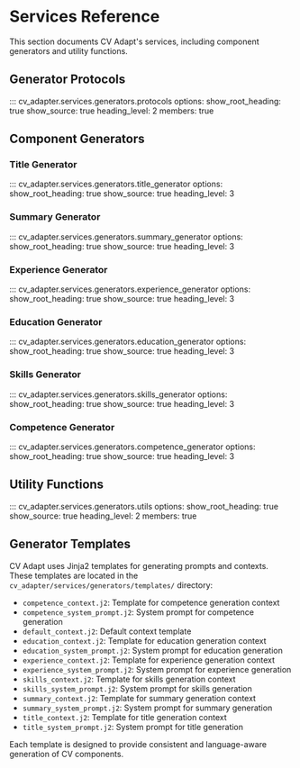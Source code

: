# Services Reference

This section documents CV Adapt's services, including component generators and utility functions.

## Generator Protocols

::: cv_adapter.services.generators.protocols
    options:
        show_root_heading: true
        show_source: true
        heading_level: 2
        members: true

## Component Generators

### Title Generator
::: cv_adapter.services.generators.title_generator
    options:
        show_root_heading: true
        show_source: true
        heading_level: 3

### Summary Generator
::: cv_adapter.services.generators.summary_generator
    options:
        show_root_heading: true
        show_source: true
        heading_level: 3

### Experience Generator
::: cv_adapter.services.generators.experience_generator
    options:
        show_root_heading: true
        show_source: true
        heading_level: 3

### Education Generator
::: cv_adapter.services.generators.education_generator
    options:
        show_root_heading: true
        show_source: true
        heading_level: 3

### Skills Generator
::: cv_adapter.services.generators.skills_generator
    options:
        show_root_heading: true
        show_source: true
        heading_level: 3

### Competence Generator
::: cv_adapter.services.generators.competence_generator
    options:
        show_root_heading: true
        show_source: true
        heading_level: 3

## Utility Functions

::: cv_adapter.services.generators.utils
    options:
        show_root_heading: true
        show_source: true
        heading_level: 2
        members: true

## Generator Templates

CV Adapt uses Jinja2 templates for generating prompts and contexts. These templates are located in the `cv_adapter/services/generators/templates/` directory:

- `competence_context.j2`: Template for competence generation context
- `competence_system_prompt.j2`: System prompt for competence generation
- `default_context.j2`: Default context template
- `education_context.j2`: Template for education generation context
- `education_system_prompt.j2`: System prompt for education generation
- `experience_context.j2`: Template for experience generation context
- `experience_system_prompt.j2`: System prompt for experience generation
- `skills_context.j2`: Template for skills generation context
- `skills_system_prompt.j2`: System prompt for skills generation
- `summary_context.j2`: Template for summary generation context
- `summary_system_prompt.j2`: System prompt for summary generation
- `title_context.j2`: Template for title generation context
- `title_system_prompt.j2`: System prompt for title generation

Each template is designed to provide consistent and language-aware generation of CV components.
